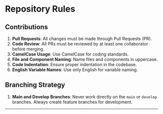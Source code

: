 # Repository Rules

## Contributions

1. **Pull Requests**: All changes must be made through Pull Requests (PR).
2. **Code Review**: All PRs must be reviewed by at least one collaborator before merging.
3. **CamelCase Usage**: Use CamelCase for coding standards.
4. **File and Component Naming**: Name files and components in uppercase.
5. **Code Indentation**: Ensure proper indentation in the codebase.
6. **English Variable Names**: Use only English for variable naming.

## Branching Strategy

1. **Main and Develop Branches**: Never work directly on the `main` or `develop` branches. Always create feature branches for development.

---
